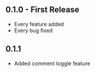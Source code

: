 ## 0.1.0 - First Release
* Every feature added
* Every bug fixed

## 0.1.1
* Added comment toggle feature
